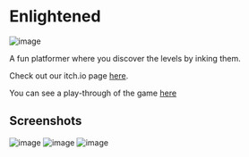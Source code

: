 # Enlightened
![image](https://github.com/miam-miam/enlightened/assets/49870539/711fc940-162c-4f27-b12e-bae67cbfc016)

A fun platformer where you discover the levels by inking them.

Check out our itch.io page [here](https://miammiam.itch.io/enlightened).

You can see a play-through of the game [here](https://youtu.be/QvySaX_BODU?si=r4xqGF0n1u_8eY9P&t=1667)

## Screenshots

![image](https://github.com/miam-miam/enlightened/assets/49870539/dd134c95-5c5f-48d9-8e1f-9e696df1fe11)
![image](https://github.com/miam-miam/enlightened/assets/49870539/c2084929-953e-4de3-8093-36f004d90c6c)
![image](https://github.com/miam-miam/enlightened/assets/49870539/be7c9ef7-55d8-49b6-bd40-f1283f9d508e)
